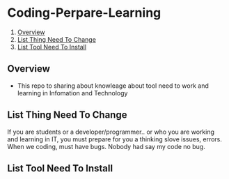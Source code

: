 # Coding-Perpare-Learning
1. [Overview](#overview)
2. [List Thing Need To Change](#changethink)
3. [List Tool Need To Install](#needinstall)

## Overview

  * This repo to sharing about knowleage about tool need to work and learning in Infomation and Technology

## List Thing Need To Change
  If you are students or a developer/programmer.. or who you are working and learning in IT, you must prepare for you a thinking slove issues, errors. When we coding, must have bugs. Nobody had say my code no bug.  

## List Tool Need To Install 

 
